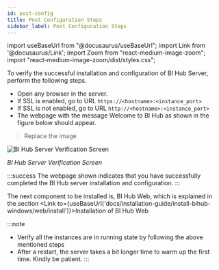 ```yaml
---
id: post-config
title: Post Configuration Steps
sidebar_label: Post Configuration Steps
---
```


import useBaseUrl from "@docusaurus/useBaseUrl";
import Link from '@docusaurus/Link';
import Zoom from "react-medium-image-zoom";
import "react-medium-image-zoom/dist/styles.css";

To verify the successful installation and configuration of BI Hub Server,  perform the following steps.

* Open any browser in the server.
* If SSL is enabled, go to URL `https://<hostname>:<instance_port>`
* If SSL is not enabled, go to URL `http://<hostname>:<instance_port>`
* The webpage with the message Welcome to BI Hub as shown in the figure below should appear.

> Replace the image
  <div style={{textAlign: 'center'}}>
    <Zoom>
      <img alt="BI Hub Server Verification Screen" src={useBaseUrl('doc-images/welcome.png')}/>
    </Zoom>
  </div>

*BI Hub Server Verification Screen*

:::success
The webpage shown indicates that you have successfully completed the BI Hub server installation and configuration.
:::

The next component to be installed is, BI Hub Web, which is explained in the section <Link to={useBaseUrl('docs/installation-guide/install-bihub-windows/web/install')}>Installation of BI Hub Web</Link>

:::note
- Verify all the instances are in running state by following the above mentioned steps
- After a restart, the server takes a bit longer time to warm up the first time. Kindly be patient.
:::